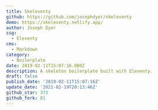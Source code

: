 ```yaml
---
title: Skeleventy
github: https://github.com/josephdyer/skeleventy
demo: https://skeleventy.netlify.app/
author: Joseph Dyer
ssg:
  - Eleventy
cms:
  - Markdown
category:
  - Boilerplate
date: 2019-02-11T15:07:16.000Z
description: A skeleton boilerplate built with Eleventy.
draft: false
publish_date: '2019-02-11T15:07:16Z'
update_date: '2021-02-19T20:13:46Z'
github_star: 373
github_fork: 81
---
```

